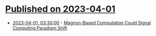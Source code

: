 # [Published on 2023-04-01](index.md)

* [2023-04-01, 03:30:00](https://hardware.slashdot.org/story/23/03/31/237224/magnon-based-computation-could-signal-computing-paradigm-shift?utm_source=rss1.0mainlinkanon&utm_medium=feed) - [Magnon-Based Computation Could Signal Computing Paradigm Shift](https://hardware.slashdot.org/story/23/03/31/237224/magnon-based-computation-could-signal-computing-paradigm-shift?utm_source=rss1.0mainlinkanon&utm_medium=feed)
